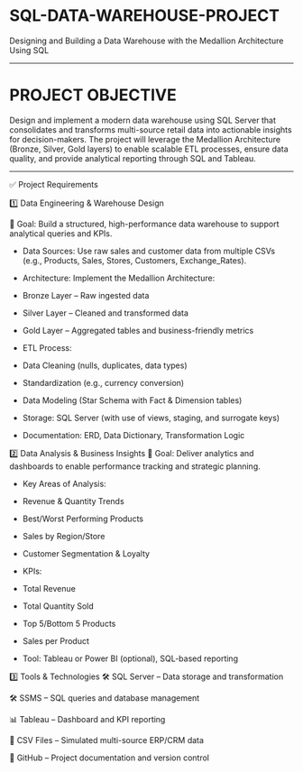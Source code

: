 # SQL-DATA-WAREHOUSE-PROJECT
Designing and Building a Data Warehouse with the Medallion Architecture Using SQL 

--------------------------------------------------------------------------
  # PROJECT OBJECTIVE
Design and implement a modern data warehouse using SQL Server that consolidates and transforms multi-source retail data into actionable insights for decision-makers. 
The project will leverage the Medallion Architecture (Bronze, Silver, Gold layers) to enable scalable ETL processes, ensure data quality, and provide analytical reporting through SQL and Tableau.

------------------------------------------------------------------------------------------------------------------------------------------------------------------------------------------------------------

✅ Project Requirements

1️⃣ Data Engineering & Warehouse Design

📌 Goal: Build a structured, high-performance data warehouse to support analytical queries and KPIs.

* Data Sources: Use raw sales and customer data from multiple CSVs (e.g., Products, Sales, Stores, Customers, Exchange_Rates).

* Architecture: Implement the Medallion Architecture:

- Bronze Layer – Raw ingested data

- Silver Layer – Cleaned and transformed data

- Gold Layer – Aggregated tables and business-friendly metrics

- ETL Process:

- Data Cleaning (nulls, duplicates, data types)

- Standardization (e.g., currency conversion)

- Data Modeling (Star Schema with Fact & Dimension tables)

- Storage: SQL Server (with use of views, staging, and surrogate keys)

- Documentation: ERD, Data Dictionary, Transformation Logic

2️⃣ Data Analysis & Business Insights
📌 Goal: Deliver analytics and dashboards to enable performance tracking and strategic planning.

* Key Areas of Analysis:

- Revenue & Quantity Trends

- Best/Worst Performing Products

- Sales by Region/Store

- Customer Segmentation & Loyalty

* KPIs:

- Total Revenue

- Total Quantity Sold

- Top 5/Bottom 5 Products

- Sales per Product

* Tool: Tableau or Power BI (optional), SQL-based reporting



3️⃣ Tools & Technologies
🛠️ SQL Server – Data storage and transformation

🛠️ SSMS – SQL queries and database management

📊 Tableau – Dashboard and KPI reporting

📁 CSV Files – Simulated multi-source ERP/CRM data

🔄 GitHub – Project documentation and version control

